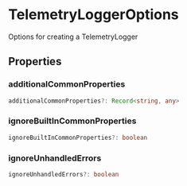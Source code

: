# TelemetryLoggerOptions

Options for creating a TelemetryLogger

## Properties

### additionalCommonProperties

```typescript
additionalCommonProperties?: Record<string, any>
```

### ignoreBuiltInCommonProperties

```typescript
ignoreBuiltInCommonProperties?: boolean
```

### ignoreUnhandledErrors

```typescript
ignoreUnhandledErrors?: boolean
```

